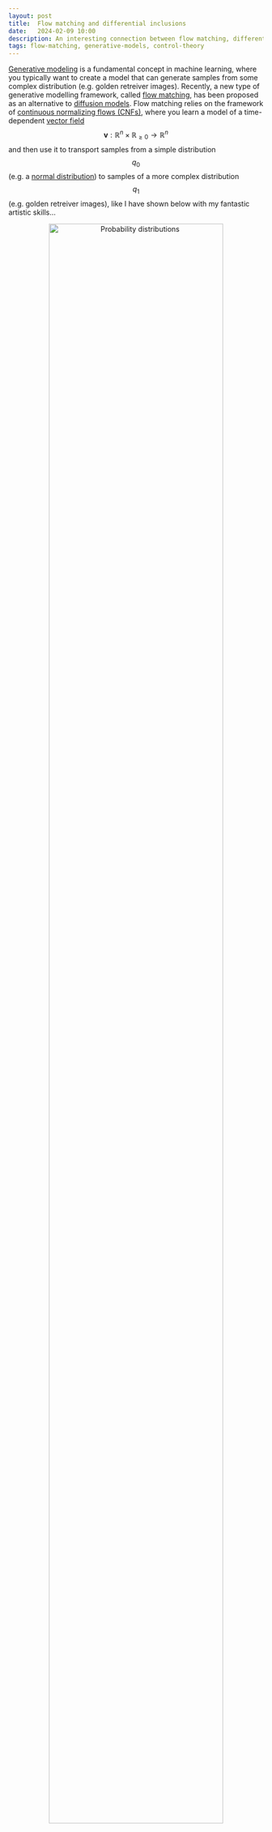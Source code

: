 ```yaml
---
layout: post
title:  Flow matching and differential inclusions
date:   2024-02-09 10:00
description: An interesting connection between flow matching, differential inclusions, hybrid dynamical systems, and discontinuous dynamical systems..
tags: flow-matching, generative-models, control-theory
---
```



[Generative modeling](https://en.wikipedia.org/wiki/Generative_model) is a fundamental concept in machine learning, where you typically want to create a model that can generate samples from some complex distribution (e.g. golden retreiver images).
Recently, a new type of generative modelling framework, called [flow matching](https://arxiv.org/abs/2210.02747), has been proposed as an alternative to [diffusion models](https://arxiv.org/abs/2011.13456).
Flow matching relies on the framework of [continuous normalizing flows (CNFs)](https://arxiv.org/abs/1806.07366), where you learn a model of a time-dependent [vector field](https://en.wikipedia.org/wiki/Vector_field) $$\mathbf{v}: \mathbb{R}^n \times \mathbb{R}_{\geq 0} \to \mathbb{R}^n$$ and then use it to transport samples from a simple distribution $$q_0$$ (e.g. a [normal distribution](https://en.wikipedia.org/wiki/Multivariate_normal_distribution)) to samples of a more complex distribution $$q_1$$ (e.g. golden retreiver images), like I have shown below with my fantastic artistic skills...

<figure style="text-align: center;">
  <img src="../../../assets/img/transport.jpg" alt="Probability distributions" title="Probability distributions" width="90%">
  <figcaption><strong>Figure</strong>: The transportation of a simple distribution \(q_0\) to a more complex distribution \(q_1\).</figcaption>
</figure>

Theoretically, this transportation of samples obeys the well-known [continuity equation](https://en.wikipedia.org/wiki/Continuity_equation) from physics:

<div class="math-container">
$$
  \frac{\partial p(\mathbf{x}, t)}{\partial t} = -\nabla_\mathbf{x} \cdot \left(\mathbf{v}(\mathbf{x}, t) p(\mathbf{x}, t)\right)
$$
</div>

where $$p : \mathbb{R}^n \times \mathbb{R}_{\geq0} \to \mathbb{R}_{\geq 0}$$ is a time-dependent "density" and $$\nabla_\mathbf{x} \cdot$$ is the [divergence operator](https://en.wikipedia.org/wiki/Divergence). This equation essentially says that the total mass of the system does not change over time.
In our case, this "mass" is just the total probability of the space, which is $$\int_{\mathcal{X}} p(\mathbf{x}, t) \mathrm{d}\mathbf{x} = 1$$ for [probability density functions (PDFs)](https://en.wikipedia.org/wiki/Probability_density_function). See another fantastic art piece below for an illustration.

<figure style="text-align: center;">
  <img src="../../../assets/img/continuity.jpg" alt="Probability distributions" title="Probability distributions" width="90%">
  <figcaption><strong>Figure</strong>: The continuity equation preserves the total mass of the PDF!</figcaption>
</figure>

So, if the vector field and PDF $$(\mathbf{v}, p)$$ satisfy the continuity equation, then we can say that $$\mathbf{v}$$ generates $$p$$.
This also means that the well-known change-of-variables equation is satisfied (see chapter 1 of Villani's [book on optimal transport](https://link.springer.com/book/10.1007/978-3-540-71050-9) for details):

<div class="math-container">
$$
  p(\mathbf{x}, t) = p(\mathbf{\phi}^{-1}(\mathbf{x}, t), 0) \det \left(\nabla_\mathbf{x} \mathbf{\phi}^{-1}(\mathbf{x}, t) \right)
$$
</div>

where $$\mathbf{\phi} : \mathbb{R}^n \times \mathbb{R}_{\geq 0} \to \mathbb{R}^n$$ is a [flow map](https://en.wikipedia.org/wiki/Flow_(mathematics)) (or [integral curve](https://en.wikipedia.org/wiki/Integral_curve)) of $$\mathbf{v}$$ starting from $$\mathbf{x}$$, defining an [ordinary differential equation (ODE)](https://en.wikipedia.org/wiki/Ordinary_differential_equation)

<div class="math-container">
$$
  \frac{\mathrm{d} \mathbf{\phi}(\mathbf{x}, t)}{\mathrm{d} t} = \mathbf{v}(\mathbf{\phi}(\mathbf{x}, t), t);
$$
</div>

$$\mathbf{\phi}^{-1}(\mathbf{x}, t)$$ is its inverse with respect to $$\mathbf{x}$$; and $$\nabla_\mathbf{x} \mathbf{\phi}^{-1}(\mathbf{x}, t)$$ is the Jacobian matrix  with respect to $$\mathbf{x}$$ of its inverse.
Essentially, this is just a theoretical justification saying that we can sample $$\mathbf{x}_0 \sim q_1$$ and then compute $$\mathbf{x}_1 = \mathbf{\phi}(\mathbf{x}_0, T)$$ through numerical integration of $$\mathbf{v}$$ starting from $$\mathbf{x}_0$$ to get a sample from the complex distribution $$\mathbf{x}_1 \sim q_1$$.
See another drawing below!

<figure style="text-align: center;">
  <img src="../../../assets/img/flow_map.jpg" width="90%">
  <figcaption><strong>Figure</strong>: A flow map \(\mathbf{\phi}(\mathbf{x}, t)\) from \(t = 0\) to \(t = T\).</figcaption>
</figure>

Okay, but there is one big problem here: how do we actually learn a model of such a vector field  $$\mathbf{v}$$ if we only have samples from the simple and complex PDFs, $$q_0$$ and $$q_1$$?
Well, the [flow matching (FM)](https://arxiv.org/abs/2210.02747) authors proposed learning from intermediate samples of a conditional PDF $$p(\mathbf{x}, t \mid \mathbf{x}_1)$$ that converges to a concentrated PDF (i.e. a [Dirac delta distribution](https://en.wikipedia.org/wiki/Dirac_delta_function) $$\delta$$) around each data sample $$\mathbf{x}_1 \sim q_1$$ such that it locally emulates the desired PDF (see drawing below). I.e. we design $$p(\mathbf{x}, t \mid \mathbf{x}_1)$$ such that, for some time $$T \in \mathbb{R}_{\geq 0}$$, we have:

<div class="math-container">
$$
\lim_{t \to T} p(\mathbf{x}, t \mid \mathbf{x}_1) \approx \delta(\mathbf{x} - \mathbf{x}_1).
$$
</div>

<figure style="text-align: center;">
  <img src="../../../assets/img/conditional_pdf.jpg" width="90%">
  <figcaption><strong>Figure</strong>: \(q_0\) being transported to \(\delta(\mathbf{x} - \mathbf{x}_1)\) for each \(\mathbf{x}_1 \sim q_1\).</figcaption>
</figure>

Just like before, the conditional PDF $$p(\mathbf{x}, t \mid \mathbf{x}_1)$$ also has a vector field $$\mathbf{v}(\mathbf{x}, t \mid \mathbf{x}_1)$$ that generates it, so it also has a continuity equation:

<div class="math-container">
$$
  \frac{\partial p(\mathbf{x}, t \mid \mathbf{x}_1)}{\partial t} = -\nabla_\mathbf{x} \cdot \left(\mathbf{v}(\mathbf{x}, t \mid \mathbf{x}_1) p(\mathbf{x}, t \mid \mathbf{x}_1)\right).
$$
</div>


The FM authors then make the assumption that the desired PDF can be constructed by a "[mixture](https://en.wikipedia.org/wiki/Mixture_distribution)" of the conditional PDFs:

<div class="math-container">
$$
  p(\mathbf{x}, t) = \int_{\mathcal{X}_1} p(\mathbf{x} \mid \mathbf{x}_1) q_1(\mathbf{x}_1) \mathrm{d} \mathbf{x}_1, 
$$
</div>

where the desired PDF $$p(\mathbf{x}, t)$$ can be interpreted as the "marginal PDF". 
With this assumption, they then identify a **marginal VF** by using both the marginal and conditional continuity equations:

<div class="math-container">
$$
\begin{aligned}
  \frac{\partial p(\mathbf{x}, t)}{\partial t} &= \frac{\partial}{\partial t} \int_{\mathcal{X}_1} p(\mathbf{x} \mid \mathbf{x}_1) q_1(\mathbf{x}_1) \mathrm{d} \mathbf{x}_1  \\
  &= \int_{\mathcal{X}_1} \frac{\partial p(\mathbf{x} \mid \mathbf{x}_1)}{\partial t} q_1(\mathbf{x}_1) \mathrm{d} \mathbf{x}_1  \\
  &= \int_{\mathcal{X}_1} -\nabla_\mathbf{x} \cdot \left(\mathbf{v}(\mathbf{x}, t \mid \mathbf{x}_1) p(\mathbf{x}, t \mid \mathbf{x}_1)\right) q_1(\mathbf{x}_1) \mathrm{d} \mathbf{x}_1 \\
  &= -\nabla_\mathbf{x} \cdot \left(\int_{\mathcal{X}_1} \mathbf{v}(\mathbf{x}, t \mid \mathbf{x}_1) p(\mathbf{x}, t \mid \mathbf{x}_1) q_1(\mathbf{x}_1) \mathrm{d} \mathbf{x}_1\right)  \\
  &= -\nabla_\mathbf{x} \cdot \left(\mathbf{v}(\mathbf{x}, t) p(\mathbf{x}, t)\right) \\
  \\
  \implies \mathbf{v}(\mathbf{x}, t) &= \frac{1}{p(\mathbf{x}, t)} \int_{\mathcal{X}_1} \mathbf{v}(\mathbf{x}, t \mid \mathbf{x}_1) p(\mathbf{x}, t \mid \mathbf{x}_1) q_1(\mathbf{x}_1) \mathrm{d} \mathbf{x}_1. 
\end{aligned}
$$
</div>


Based on the marginal VF $$\mathbf{v}(\mathbf{x}, t)$$, the FM authors showed that we can train to match the conditional VFs:

<div class="math-container">
$$
  \begin{aligned}
  L_\text{FM}(\theta) &= \underset{\substack{t \sim \mathcal{U}[0, T] \\ \mathbf{x} \sim p(\mathbf{x}, t)}}{\mathbb{E}} \lVert \mathbf{v}_\theta(\mathbf{x}, t) - \mathbf{v}(\mathbf{x}, t) \rVert^2\\
  L_\text{CFM}(\theta) &= \underset{\substack{t \sim \mathcal{U}[0, T] \\ \mathbf{x}_1 \sim q_1(\mathbf{x}_1)\\ \mathbf{x} \sim p(\mathbf{x}, t \mid \mathbf{x}_1)}}{\mathbb{E}} \lVert \mathbf{v}_\theta(\mathbf{x}, t) - \mathbf{v}(\mathbf{x}, t \mid \mathbf{x}_1) \rVert^2 \\
  \nabla_\theta L_\text{FM}(\theta) &= \nabla_\theta L_\text{CFM}(\theta)
  \end{aligned}
$$
</div>

where $$L_\text{FM}$$ matches the NN VF to the unknown desired VF $$\mathbf{v}(\mathbf{x}, t)$$ (what we originally wanted to do) and $$L_\text{CFM}$$ matches the NN VF to the conditional VFs $$\mathbf{v}(\mathbf{x}, t \mid \mathbf{x}_1)$$.
Since their gradients are equal, minimising them should, in theory, result in the same NN VF $$\mathbf{v}_\theta(\mathbf{x}, t)$$.
Check Theorem 1 and Theorem 2 of the [FM paper](https://arxiv.org/abs/2210.02747) to see the original proof of the marginal VF and CFM loss equivalence.


The interesting thing about the marginal VF $$\mathbf{v}(\mathbf{x}, t)$$ is that, similar to the marginal PDF $$p(\mathbf{x}, t)$$, it is a mixture of conditinonal VFs $$\mathbf{v}(\mathbf{x}, t \mid \mathbf{x}_1)$$.
What does this "[mixture](https://en.wikipedia.org/wiki/Mixture_distribution)" actually mean?
In the case of the marginal PDF $$p(\mathbf{x}, t)$$, this mixture is just the marginalisation of the conditional PDFs $$p(\mathbf{x}, t \mid \mathbf{x}_1)$$ over all samples of the complex distribution $$\mathbf{x}_1 \sim q_1$$.
But, for the marginal VF $$\mathbf{v}(\mathbf{x}, t)$$, it is a bit less clear, but qualitatively it must be some weighted combination of the conditinonal VFs $$\mathbf{v}(\mathbf{x}, t \mid \mathbf{x}_1)$$. Let's take a look at the terms in the marginal VF $$\mathbf{v}(\mathbf{x}, t)$$ expression, other than the conditional VF:

<div class="math-container">
$$
  \frac{1}{p(\mathbf{x}, t)} \int_{\mathcal{X}_1} p(\mathbf{x}, t \mid \mathbf{x}_1) q(\mathbf{x}_1) \mathrm{d}\mathbf{x}_1 = \frac{p(\mathbf{x}, t)}{p(\mathbf{x}, t)} = 1.
$$
</div>

This means that, in fact, the marginal VF is a [convex combination](https://en.wikipedia.org/wiki/Convex_combination) of the conditional VFs, where the weights are all positive (PDFs are always positive) and the weights sum to $$1$$.
Since the marginal VF admits a flow map, we then have a [differential inclusion](https://en.wikipedia.org/wiki/Differential_inclusion):

<div class="math-container">
$$
  \frac{\mathrm{d} \mathbf{\phi}(\mathbf{x}, t)}{\mathrm{d} t} \in \mathrm{co} \left\{\mathbf{v}(\mathbf{\phi}(\mathbf{x}, t), t \mid \mathbf{x}_1) \mid \mathbf{x}_1 \sim q_1 \right\},
$$
</div>

where $$\mathrm{co}$$ is the [convex hull operator](https://en.wikipedia.org/wiki/Convex_hull), which gives the set of all possible convex combinations.
Take a look at the red vectors in the drawing below; the set of all positively weighted averages (convex combination) of these vectors is the convex hull.

<figure style="text-align: center;">
  <img src="../../../assets/img/marginal_vf.jpg" width="90%">
  <figcaption><strong>Figure</strong>: The marginal VF lies in some convex combination of the conditional VFs (red).</figcaption>
</figure>

Differential inclusions were introduced in the 1960s by [Filippov (Филиппов)](https://en.wikipedia.org/wiki/Aleksei_Filippov_(mathematician)) as a way to characterise solutions to ODEs with discontinuous VFs (see Filippov's [book on differential inclusions](https://link.springer.com/book/10.1007/978-94-015-7793-9)).
They are an integral part of discontinuous dynamical systems (DDSs), where several VFs interface on a partitioned domain (see my drawing below).
See Cortes' [article on DDSs](https://ieeexplore.ieee.org/abstract/document/4518905) for a complete description.

DDSs with differential inclusions are commonplace in [hybrid dynamical systems (HDSs)](https://en.wikipedia.org/wiki/Hybrid_system), such as switched systems or [behavior trees (BTs)](https://arxiv.org/abs/2109.01575) (shamless plug to my PhD research).
For a complete description, I recommend this [article on HDSs](https://ieeexplore.ieee.org/document/4806347) by Goebel, Sanfelice, and Teel; and this [article on switched systems](http://liberzon.csl.illinois.edu/teaching/Liberzon-LectureNotes.pdf) by Liberzon.

Switched systems are of particular relevence to the marginal VF $$\mathbf{v}(\mathbf{x}, t)$$ discussed above.
In switched systems, there is a "switching signal" $$\sigma$$ that indicates which VF to use (the conditional VFs $$\mathbf{v}(\mathbf{x}, t \mid \mathbf{x}_1)$$ in our case).
This signal may be state-dependent $$\sigma: \mathbb{R}^n \to \mathbb{N}$$ or time-dependent $$\sigma: \mathbb{R}_{\geq 0} \to \mathbb{N}$$, where $$\mathbb{N}$$ (natural numbers) contains the index set of the individual VFs (or "subsystems").
If we adapt this to work with the conditional VFs above, the switching signal would map like $$\sigma: \mathbb{R}^n \to \mathrm{supp}(q_1)$$ for the state-dependent case and $$\sigma: \mathbb{R}_{\geq 0} \to \mathrm{supp}(q_1)$$ for the time-dependent case, where $$\mathrm{supp}(q_1)$$ is the support of the complex PDF (i.e. where it is positive).

If it is only state-dependent, then we end up with a DDS that looks like the picture below, where the conditional VFs $$\mathbf{v}(\mathbf{x}, t \mid \mathbf{x}_1)$$ are assigned to each partition of the domain, i.e.:

<div class="math-container">
$$
 \frac{\mathrm{d} \mathbf{\phi}(\mathbf{x}, t)}{\mathrm{d} t} = \mathbf{v}(\mathbf{\phi}(\mathbf{x}, t), t \mid \sigma(\mathbf{\phi}(\mathbf{x}, t))).
$$
</div>

<figure style="text-align: center;">
  <img src="../../../assets/img/dds.jpg" width="90%">
  <figcaption><strong>Figure</strong>: A DDS with \(\mathbf{v}(\mathbf{x}, t \mid \mathbf{x}_i)\) over \(\Omega_i \subset \mathbb{R}^n\) and \(\mathbf{v}(\mathbf{x}, t \mid \mathbf{x}_j)\) over \(\Omega_j \subset \mathbb{R}^n\), such that \(\Omega_i \cap \Omega_j = \emptyset\) and \(\Omega_i \cup \Omega_j = \mathbb{R}^n\). A Filippov solution will involve a convex combination of the VFs on the switching boundary \(\partial \Omega_i \cup \partial \Omega_j\).</figcaption>
</figure>


In the time-dependent case, the switching signal defines a schedule of switching times, i.e. which intervals of time to use a particular conditional VF, i.e.

<div class="math-container">
$$
 \frac{\mathrm{d} \mathbf{\phi}(\mathbf{x}, t)}{\mathrm{d} t} = \mathbf{v}(\mathbf{\phi}(\mathbf{x}, t), t \mid \sigma(t))
$$
</div>

Here the switching signal $$\sigma(t)$$ can be viewed as an open-loop control policy that we design or that we do not know (comes from external disturbances).
A crucial problem in switched systems is determining whether the system will be stable to some desired state (i.e. converges to the state and stays there).
In our case, we would want the flow map to be stable to samples of the complex distribution.

Now let's assume that we do not know the switching signal. In this case, it suffices to show "**stability under arbitrary switching**" (see chapter 4 of Liberzon's [article on switched systems](http://liberzon.csl.illinois.edu/teaching/Liberzon-LectureNotes.pdf)), which is essentially showing stability of the differential inclusion.
If we can prove that all convex combinations of the conditional VFs are stable, then we can prove that the marginal VF is stable.
See the drawing below, where there is a convex combination of two 2D linear VFs. Every flow map of every convex combination of these VFs will  converge exponentially to the manifold in blue, which we can imagine as the support of the complex PDF $$q_1$$.

<figure style="text-align: center;">
  <img src="../../../assets/img/convex_vf.jpg" width="90%">
  <figcaption><strong>Figure</strong>: A convex combination of two 2D linear VFs is shown in red. The average combination is shown in red. All convex combinations will be stable to the manifold in blue. Imagine that this manifold is the support of the complex PDF. If \(\alpha = 0\) the VF will point to the left, if \(\alpha = 1\) the VF will point down.
  </figcaption>
</figure>

Now, why would we care about stability in generative models?
Well, of course we would want the flow maps $$\mathbf{\phi}(\mathbf{x}, t)$$ of the VF $$\mathbf{v}(\mathbf{x}, t)$$ to converge to samples of the complex distribution $$\mathbf{x}_1 \sim q_1$$.
But, in some applications, it may also be desirable to have it so that the flow maps stay stable to the samples.
For instance, in the context of structural biology, we may want to use a generative model the predict how a given [ligand](https://en.wikipedia.org/wiki/Ligand) (e.g. [serotonin](https://en.wikipedia.org/wiki/Serotonin)) binds to a given [receptor](https://en.wikipedia.org/wiki/Receptor_(biochemistry)) (i.e. a protein, e.g. the [serotonin receptor](https://en.wikipedia.org/wiki/5-HT_receptor)).
It is well-known in structural biology that molecular binding configurations represent minima of a "free energy landscape".
It is also well-known in control theory that energy can often be used as an effective [Lyapunov function](https://en.wikipedia.org/wiki/Lyapunov_function) $$V: \mathbb{R}^n \times \mathbb{R}_{\geq 0} \to \mathbb{R}_{\geq 0}$$, which is just a scalar function that can be used to certify that the VF is stable within some region $$\mathcal{B}$$.
To be a Lyapunov function on a region $$\mathcal{B} \subset \mathbb{R}^n$$, we need to have the following for all $$(\mathbf{x}, t) \in \mathcal{B} \times \mathbb{R}_{\geq 0}$$:

<div class="math-container">
$$
\frac{\partial V(\mathbf{x}, t)}{\partial t} + \nabla_\mathbf{x}V(\mathbf{x}, t) \mathbf{v}(\mathbf{x}, t) \leq 0.
$$
</div>

Of course, if the marginal VF just follows the negative gradient of this function, i.e. $$\mathbf{v}(\mathbf{x}, t) = -\nabla_\mathbf{x} V(\mathbf{x}, t)$$ (a gradient flow), then the second term will be negative.
The hard bit is ensuring that the first term is negative, which could normally be achieved by making the marginal VF time-independent.
However, even if we make the conditional VFs time-indepedent, the marginal VF will still be time-dependent due to the dependence on the conditional and marginal PDF:

<div class="math-container">
$$
\mathbf{v}(\mathbf{x}, t) = \frac{1}{p(\mathbf{x}, t)} \int_{\mathcal{X}_1} \mathbf{v}(\mathbf{x} \mid \mathbf{x}_1) p(\mathbf{x}, t \mid \mathbf{x}_1) q_1(\mathbf{x}_1) \mathrm{d} \mathbf{x}_1.
$$
</div>

Assume for the moment, though, that there does exists an free-energy function satisfying the Lyapunov condition.
Then, in the context of ligand-receptor binding, we could have something like in the drawing below, where the marginal VF follows the negative gradient of a mixture of Lyapunov functions.


<figure style="text-align: center;">
  <img src="../../../assets/img/ligand.jpg" width="90%">
  <figcaption><strong>Figure</strong>: Energy descent in the context of ligand-receptor binding.
  </figcaption>
</figure>

This interpretation is useful, as it is often assumed in structural biology that data follows a [Boltzmann-like distribution](https://en.wikipedia.org/wiki/Boltzmann_distribution), e.g. 

<div class="math-container">
$$
  p(\mathbf{x}, t) = \frac{\exp(-V(\mathbf{x}, t))}{z(t)}.
$$
</div>

If this is true, and our flow maps are following the negative gradient of the energy\Lyapunov function $$V(\mathbf{x}, t)$$, then it is easy to see that they also follow the gradient of log probability (shown in the drawing below):

<div class="math-container">
$$
\nabla_\mathbf{x} \log \left(p(\mathbf{x}, t) \right) = -\nabla_\mathbf{x} V(\mathbf{x}, t).
$$
</div>



<figure style="text-align: center;">
  <img src="../../../assets/img/gradient_flow.jpg" width="90%">
  <figcaption><strong>Figure</strong>: The correspondence between energy descent and log probability ascent.
  </figcaption>
</figure>


Now, why is this interpretation useful?
It is well-known that ligands can bind to receptors in different ways.
E.g., in the context of drugs, there are [orthosteric and allosteric sites](https://en.wikipedia.org/wiki/Allosteric_modulator) where drugs can bind.
Orthosteric sites are where endogenous drugs ([agonist](https://en.wikipedia.org/wiki/Agonist)) bind; e.g. serotonin is the endogenous agonist of the serotonin receptor.
Allosteric sites are sites other than the orthosteric site, and they are of increasing interest because they allow for specific [allosteric modulation](https://en.wikipedia.org/wiki/Allosteric_modulator).
The problem, however, is that data of allosteric binding is not as common as orthosteric binding, so NN models would most likely be biased towards orthosteric sites.
It is well-known in machine learning that inductive biases can help learning performance when there is not much data.
Energy seems like it could be a useful inductive bias to "bake" into the latent representation of models that are used to generate data corresponding to energy minima.

In our new [preprint](https://arxiv.org/abs/2402.05774), we show how to make the marginal VF time-independent to allow for the type of stability we just discussed!

```
@article{sprague2024stable,
  title={Stable Autonomous Flow Matching},
  author={Sprague, Christopher Iliffe and Elofsson, Arne and Azizpour, Hossein},
  journal={arXiv preprint arXiv:2402.05774},
  year={2024}
}
```

<!-- Several interesting works from the control theory literature are relevant here:
- Considering that the conditional VF $$\mathbf{v}(\mathbf{x}, t \mid \mathbf{x}_1)$$ used in FM are linear, and each have their own equilibria, the [paper](https://ieeexplore.ieee.org/abstract/document/4434822) of Mastellone et al is relevant. There they characterize stability of a linear VF $$\mathbf{v}() -->



<!-- 

# Old

Well, the authors of [flow matching](https://arxiv.org/abs/2210.02747) (FM) proposed something called *conditional* flow matching (CFM) loss:

$$
  \begin{aligned}
  L(\theta) &= \underset{\substack{t \sim \mathcal{U}[0, T] \\ \mathbf{x} \sim p(\mathbf{x}, t)}}{\mathbb{E}} \lVert \mathbf{v}_\theta(\mathbf{x}, t) - \mathbf{v}(\mathbf{x}, t) \rVert^2 \qquad \text{(FM)}\\
  &= \underset{\substack{t \sim \mathcal{U}[0, T] \\ \mathbf{x}_1 \sim q_1(\mathbf{x}_1)\\ \mathbf{x} \sim p(\mathbf{x}, t \mid \mathbf{x}_1)}}{\mathbb{E}} \lVert \mathbf{v}_\theta(\mathbf{x}, t) - \mathbf{v}(\mathbf{x}, t \mid \mathbf{x}_1) \rVert^2 + \text{const.} \qquad \text{(CFM)}
  \end{aligned}
$$

where we assume that such an underlying vector field $$\mathbf{v}(\mathbf{x}, t)$$ does exist, we construct a conditional vector field $$\mathbf{v}(\mathbf{x}, t \mid \mathbf{x}_1)$$ for each data sample $$\mathbf{x}_1 \sim q_1$$ to locally emulate the underlying vector field , and we then train a neural-network (NN) vector field $$\mathbf{v}_\theta(\mathbf{x}, t)$$ to match it.
The FM authors suggested that we should want $$\mathbf{v}(\mathbf{x}, t \mid \mathbf{x}_1)$$ to generate a conditional PDF $$p(\mathbf{x}, t \mid \mathbf{x}_1)$$ such that it converges to a concentrated distribution around the data sample (see the drawing below), i.e.





The key thing here is that, since the loss functions are equal up to a constant, their gradients with respect to the NN parameters $$\theta$$ will be the same! So, training with either to convergence should (in theory) lead to the same result.
Now, how do we know this is actually true?

Well, since the conditional vector field $$\mathbf{v}(\mathbf{x}, t \mid \mathbf{x}_1)$$ generates a conditional PDF $$p(\mathbf{x}, t \mid \mathbf{x}_1)$$, they must satisfy their own conintuity equation:

$$
  \frac{\partial p(\mathbf{x}, t \mid \mathbf{x}_1)}{\partial t} = -\nabla_\mathbf{x} \cdot \left(\mathbf{v}(\mathbf{x}, t \mid \mathbf{x}_1) p(\mathbf{x}, t \mid \mathbf{x}_1)\right). \qquad \text{(Continuity equation)}
$$


# Okld

Since both losses are equal up to a constant, their gradients with respect to the NN parameters will be the same! So, training with both loss function to convergence will give us approximately the same result.
Now, how do we really know this is true?



Now, how do we locally emulate $$\mathbf{v}(\mathbf{x}, t)$$ with $$\mathbf{v}(\mathbf{x}, t \mid \mathbf{x}_1)$$ for each $$\mathbf{x}_1 \sim q_1$$?




Well, Lipman et al. proposed something called conditional flow matching, where we construct a conditional CNF to emulate the kind flow that we would desire for each data sample $$\mathbf{x} \sim \mathcal{D}$$.


which also means that we can just sample from the simple distribution $$\mathbf{x}_0 \sim q_1$$ and then integrate the vector field 

Note that the vector field $$\mathbf{v}$$ and $


So then, assuming we have the vector field $$\mathbf{v}$$ we can just sample from the simple distribution $$\mathbf{x}_0 \sim q_0$$ and then numerically integrate $$\mathbf{v}$$ from $$\mathbf{x}_0$$


 and then compute $$x_1 \sim q_1$$ by numerically integrating $$\mathbf{v}$$ from $$\mathbf{x}_0$$


Unfortunately, we do not have $$\mathbf{v}$$; if we did then the job would be done!
So, Lipman et al. proposed the conditional flow matching (CFM) objective function

$$
  \begin{aligned}
  L(\theta) &= \underset{\substack{t \sim \mathcal{U}[0, T] \\ \mathbf{x} \sim p(\mathbf{x}, t)}}{\mathbb{E}} \lVert \mathbf{v}_\theta(\mathbf{x}, t) - \mathbf{v}(\mathbf{x}, t) \rVert^2 \qquad \text{(FM)}\\
  &= \underset{\substack{t \sim \mathcal{U}[0, T] \\ \mathbf{x}_1 \sim q_1(\mathbf{x}_1)\\ \mathbf{x} \sim p(\mathbf{x}, t \mid \mathbf{x}_1)}}{\mathbb{E}} \lVert \mathbf{v}_\theta(\mathbf{x}, t) - \mathbf{v}(\mathbf{x}, t \mid \mathbf{x}_1) \rVert^2 + \text{const.} \qquad \text{(CFM)}
  \end{aligned}
$$

where $$\mathbf{x}_1 \in \mathcal{D}$$ is a sample from the dataset, $$\mathbf{v}(\cdot \mid \mathbf{x}_1)$$ is a conditional vector field, and $$p(\cdot \mid \mathbf{x}_1)$$ is a conditional PDF. Together, they satisfy their own continuity equation:

$$
\begin{aligned}
  \frac{\partial p(\mathbf{x}, t \mid \mathbf{x}_1)}{\partial t} &= -\nabla_\mathbf{x} \cdot \left(\mathbf{v}(\mathbf{x}, t \mid \mathbf{x}_1) p(\mathbf{x}, t \mid \mathbf{x}_1)\right). \qquad \text{(Continuity equation)} \\
  \exists T \in \mathbb{R}_{\geq 0} \quad &\text{s.t.} \quad \lim_{t \to T} p(\mathbf{x}, t \mid \mathbf{x}_1) \approx \delta(\mathbf{x} - \mathbf{x}_1) \quad \text{(Data hitting)}
\end{aligned}
$$.



A key insight necessary to prove the CFM objective function is the concept of the **marginal vector field** $$\mathbf{v}$$, which is the vector field that generates the marginal PDF $$p(\mathbf{x}, t)$$ from the conditional PDF $$p(\mathbf{x}, t \mid \mathbf{x}_1)$$.
The first assumption is that the marginal PDF is a mixture of the conditional PDFs:

$$
  p(\mathbf{x}, t) \approx \int_{\mathcal{X}_1} p(\mathbf{x} \mid \mathbf{x}_1) q_1(\mathbf{x}_1) \mathrm{d} \mathbf{x}_1. \qquad \text{(Marginal PDF)}
$$

In the flow matching paper they use this assumption to find the conditional vector field $$\mathbf{v}(\mathbf{x}, t \mid \mathbf{x}_1)$$:

$$
\begin{aligned}
  \frac{\partial p(\mathbf{x}, t)}{\partial t} &= \frac{\partial}{\partial t} \int_{\mathcal{X}_1} p(\mathbf{x} \mid \mathbf{x}_1) q_1(\mathbf{x}_1) \mathrm{d} \mathbf{x}_1 \\
  &= \int_{\mathcal{X}_1} \frac{\partial p(\mathbf{x} \mid \mathbf{x}_1)}{\partial t} q_1(\mathbf{x}_1) \mathrm{d} \mathbf{x}_1 \\
  &= \int_{\mathcal{X}_1} -\nabla_\mathbf{x} \cdot \left(\mathbf{v}(\mathbf{x}, t \mid \mathbf{x}_1) p(\mathbf{x}, t \mid \mathbf{x}_1)\right) q_1(\mathbf{x}_1) \mathrm{d} \mathbf{x}_1 \\
  &= -\nabla_\mathbf{x} \cdot \left(\int_{\mathcal{X}_1} \mathbf{v}(\mathbf{x}, t \mid \mathbf{x}_1) p(\mathbf{x}, t \mid \mathbf{x}_1) q_1(\mathbf{x}_1) \mathrm{d} \mathbf{x}_1\right) \\
  &= -\nabla_\mathbf{x} \cdot \left(\mathbf{v}(\mathbf{x}, t) p(\mathbf{x}, t)\right) \\
  \\
  \implies \mathbf{v}(\mathbf{x}, t) &\approx \frac{1}{p(\mathbf{x}, t)} \int_{\mathcal{X}_1} \mathbf{v}(\mathbf{x}, t \mid \mathbf{x}_1) p(\mathbf{x}, t \mid \mathbf{x}_1) q_1(\mathbf{x}_1) \mathrm{d} \mathbf{x}_1. \qquad \text{(Marginal VF)}
\end{aligned}
$$

Notice that

$$
\frac{1}{p(\mathbf{x}, t)} \int_{\mathcal{X}_1} p(\mathbf{x}, t \mid \mathbf{x}_1) q_1(\mathbf{x}_1) \mathrm{d} \mathbf{x}_1 = \frac{p(\mathbf{x}, t)}{p(\mathbf{x}, t)} = 1,
$$

thus, we have that

$$
\frac{\mathrm{d} \mathbf{\psi}(\mathbf{x}, t)}{\mathrm{d} t} = \mathbf{v}(\mathbf{\psi}(\mathbf{x}, t), t) \in \mathrm{co}\left\{\mathbf{v}(\mathbf{x}, t \mid \mathbf{x}_1) \mid \mathbf{x}_1 \in \mathcal{X}_1\right\},
$$





# Old


For example, one might want to generate pictures of golden retrievers given a large dataset of golden retriever pictures.
In this case, the dataset of golden retriever pictures is theoretically considered to be a set of samples from the distribution of all possible golden retriever pictures.
The generative model then learns to generate samples from this distribution.

In recent years, diffusion models have become the state-of-the-art model for generative modeling of images.
These types of models rely on continuous-time dynamics in the form of a stochastic differential equation (SDE):

\begin{equation}\label{eq:sde}
    \mathrm{d} \mathbf{x} = \mathbf{f}(\mathbf{x}, t) \mathrm{d}t + \mathbf{g}(\mathbf{x}, t) \mathrm{d}\mathbf{w},
\end{equation}

where $$\mathbf{x} \in \mathbb{R}^n$$ is the state of the system, $$\mathbf{f}: \mathbb{R}^n \times \mathbb{R}_{\geq 0} \to \mathbb{R}^n$$ is the drift term, $$\mathbf{g}: \mathbb{R}^n \times \mathbb{R}_{\geq 0} \to \mathbb{R}^{n \times n}$$ is the diffusion term, and $$\mathbf{w} \in \mathbb{R}^n$$ is a Wiener process.

The dynamics of the probability density function (PDF) $$p: \mathbb{R}^n \times \mathbb{R}_{\geq 0} \to \mathbb{R}_{\geq 0}$$ of the state of the system is described by the Fokker-Planck-Kolmogorov (FPK) equation:

\begin{equation}\label{eq:fokker-planck}
    \frac{\partial p(\mathbf{x}, t)}{\partial t} = -\nabla_\mathbf{x} \cdot \left( \mathbf{f}(\mathbf{x}, t) p(\mathbf{x}, t) \right) + \frac{1}{2} \Delta_\mathbf{x} \left( \mathbf{g}(\mathbf{x}, t) \mathbf{g}(\mathbf{x}, t)^\top p(\mathbf{x}, t) \right).
\end{equation}

Song et al. and Mautsa et al. showed that the FPK equation can be written in the form of a continuity equation:
\begin{equation}\label{eq:continuity}
    \frac{\partial p(\mathbf{x}, t)}{\partial t} = -\nabla_\mathbf{x} \cdot \left(\mathbf{v}(\mathbf{x}, t) p(\mathbf{x}, t)\right) 
\end{equation}
where the vector field $$\mathbf{v}: \mathbb{R}^n \times \mathbb{R}_{\geq 0} \to \mathbb{R}^n$$ is given by
\begin{equation}\label{eq:fpk-vector-field}
    \mathbf{v}(\mathbf{x}, t) = \mathbf{f}(\mathbf{x}, t) - \frac{1}{2} \nabla_\mathbf{x} \cdot \left(\mathbf{g}(\mathbf{x}, t) \mathbf{g}(\mathbf{x}, t)^\top\right) - \frac{1}{2} \mathbf{g}(x, t) \mathbf{g}(\mathbf{x}, t)^\top \nabla_\mathbf{x} \log p(\mathbf{x}, t),
\end{equation}
where $$\nabla_\mathbf{x} \log p(\mathbf{x}, t)$$ is well-known "score function" the one tries to learn in diffusion models.

Recently, **flow matching** has been proposed as an alternative to diffusion models for generative modeling, where instead of assuming the structure of the FPK vector field (\ref{eq:fpk-vector-field}), one considers any curl-free vector field $$\mathbf{v}$$. Why curl-free? Becuase, according to the Helmholtz decomposition theorem, any vector field can be decomposed into a curl-free and a divergence-free component. The divergence-free component would not affect the behavior of the PDF in the continuity equation (\ref{eq:continuity}), thus there are an infinite number of divergence-free components that can be added to the vector field $$\mathbf{v}$$ with the same behavior.

Flow matching relies on the concept of continuous normalizing flows (CNFs), which are composed of a vector field $$\mathbf{v}: \mathbb{R}^n \times \mathbb{R}_{\geq 0} \to \mathbb{R}^n$$, a flow map $$\mathbf{\psi}: \mathbb{R}^n \times \mathbb{R}_{\geq 0} \to \mathbb{R}^n$$, and a PDF $$p: \mathbb{R}^n \times \mathbb{R}_{\geq 0} \to \mathbb{R}_{\geq 0}$$, such that $$(\mathbf{v}, \mathbf{\psi})$$ define an ordinary differential equation (ODE)

\begin{equation}\label{eq:ode}
    \frac{\mathrm{d} \mathbf{\psi}(\mathbf{x}, t)}{\mathrm{d} t} = \mathbf{v}(\mathbf{\psi}(\mathbf{x}, t), t),
\end{equation}

and $$(\mathbf{v}, p)$$ define a continuity equation

\begin{equation}\label{eq:continuity-2}
    \frac{\partial p(\mathbf{x}, t)}{\partial t} = -\nabla_\mathbf{x} \cdot \left(\mathbf{v}(\mathbf{x}, t) p(\mathbf{x}, t)\right).
\end{equation}

## Continuous Normalizing Flow (CNF)

A **CNF** is essentially a triplet $$(\mathbf{v}, \mathbf{\psi}, p)$$ composed of a vector field $$\mathbf{v}: \mathbb{R}^n \times \mathbb{R}_{\geq 0} \to \mathbb{R}^n$$, a flow map $$\mathbf{\psi}: \mathbb{R}^n   \times \mathbb{R}_{\geq 0} \to \mathbb{R}^n$$, and a PDF $$p: \mathbb{R}^n \times \mathbb{R}_{\geq 0} \to \mathbb{R}_{\geq 0}$$, such that $$(\mathbf{v}, \mathbf{\psi})$$ define an ordinary differential equation (ODE) and $$(\mathbf{v}, p)$$ define a continuity equation:

$$
  \begin{aligned}
    \frac{\mathrm{d} \mathbf{\psi}(\mathbf{x}, t)}{\mathrm{d} t} &= \mathbf{v}(\mathbf{\psi}(\mathbf{x}, t), t) \qquad \text{(ODE)}\\
    \frac{\partial p(\mathbf{x}, t)}{\partial t} &= -\nabla_\mathbf{x} \cdot \left(\mathbf{v}(\mathbf{x}, t) p(\mathbf{x}, t)\right) \qquad \text{(Continuity equation)}
  \end{aligned}
$$

### Conditional CNF

In flow matching, one defines a **conditional CNF** $$(\mathbf{v}(\cdot \mid \mathbf{x}_1), \mathbf{\psi}(\cdot \mid \mathbf{x}_1), p(\cdot \mid \mathbf{x}_1))$$ such that

$$
  \begin{aligned}
    \frac{\mathrm{d} \mathbf{\psi}(\mathbf{x}, t \mid \mathbf{x}_1)}{\mathrm{d} t} &= \mathbf{v}(\mathbf{\psi}(\mathbf{x}, t \mid \mathbf{x}_1), t \mid \mathbf{x}_1) \qquad \text{(ODE)}\\
    \frac{\partial p(\mathbf{x}, t \mid \mathbf{x}_1)}{\partial t} &= -\nabla_\mathbf{x} \cdot \left(\mathbf{v}(\mathbf{x}, t \mid \mathbf{x}_1) p(\mathbf{x}, t \mid \mathbf{x}_1)\right) \qquad \text{(Continuity equation)} \\
    \exists T \in \mathbb{R}_{\geq 0} \quad &\text{s.t.} \quad \lim_{t \to T} p(\mathbf{x}, t \mid \mathbf{x}_1) \approx \delta(\mathbf{x} - \mathbf{x}_1) \quad \text{(Data hitting)}
  \end{aligned}
$$

### Marginal CNF

We then assume that there is a **marginal CNF** $$(\mathbf{v}, \mathbf{\psi}, p)$$ such that its PDF is a mixture of the conditional CNF's PDF:

$$
  \begin{aligned}
      \frac{\mathrm{d} \mathbf{\psi}(\mathbf{x}, t)}{\mathrm{d} t} &= \mathbf{v}(\mathbf{\psi}(\mathbf{x}, t), t) \qquad \text{(ODE)}\\
    \frac{\partial p(\mathbf{x}, t)}{\partial t} &= -\nabla_\mathbf{x} \cdot \left(\mathbf{v}(\mathbf{x}, t) p(\mathbf{x}, t)\right) \qquad \text{(Continuity equation)} \\
    p(\mathbf{x}, t) &\approx \int p(\mathbf{x} \mid \mathbf{x}_1) q_1(\mathbf{x}_1) \mathrm{d} \mathbf{x}_1 \qquad \text{(Marginal PDF)} \\
    \mathbf{v}(\mathbf{x}, t) &\approx \frac{1}{p(\mathbf{x}, t)} \int \mathbf{v}(\mathbf{x}, t \mid \mathbf{x}_1) p(\mathbf{x}, t \mid \mathbf{x}_1) q_1(\mathbf{x}_1) \mathrm{d} \mathbf{x}_1 \qquad \text{(Marginal VF)}
  \end{aligned}
$$ -->
